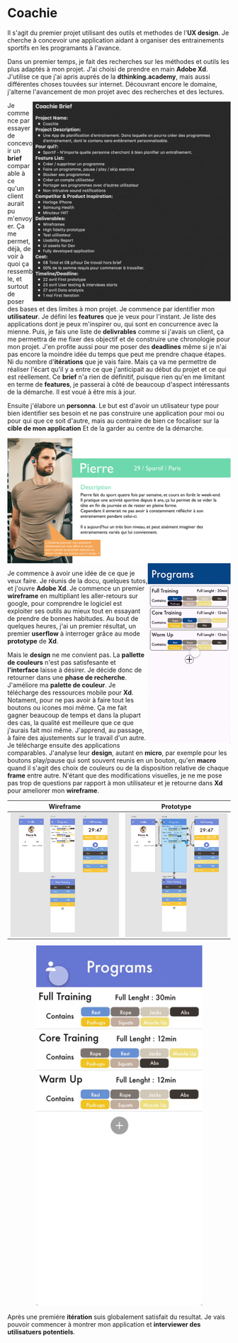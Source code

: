 # Coachie

Il s'agit du premier projet utilisant des outils et methodes de l'**UX design**. Je cherche à concevoir une application aidant à organiser des entrainements sportifs en les programants à l'avance. 

Dans un premier temps, je fait des recherches sur les méthodes et outils les plus adaptés à mon projet. J'ai choisi de prendre en main **Adobe Xd**. J'utilise ce que j'ai apris auprés de la **dthinking.academy**, mais aussi différentes choses touvées sur internet. Découvrant encore le domaine, j'alterne l'avancement de mon projet avec des recherches et des lectures.

<img align="right" width="447" height="450" src="medias/Git/v1/briefv1.png">

Je commence par essayer de concevoir un **brief** comparable à ce qu'un client aurait pu m'envoyer.
Ça me permet, déjà, de voir à quoi ça ressemble, et surtout de poser des bases et des limites à mon projet. 
Je commence par identifier mon **utilisateur**. 
Je défini les **features** que je veux pour l'instant. 
Je liste des applications dont je peux m'inspirer ou, qui sont en concurrence avec la mienne. 
Puis, je fais une liste de **delivrables** comme si j'avais un client, ça me permettra de me fixer des objectif et de construire une chronologie pour mon projet. 
J'en profite aussi pour me poser des **deadlines** même si je n'ai pas encore la moindre idée du temps que peut me prendre chaque étapes. Ni du nombre d'**itérations** que je vais faire. Mais ça va me permettre de réaliser l'écart qu'il y a entre ce que j'anticipait au début du projet et ce qui est réellement.
Ce **brief** n'a rien de définitif, puisque rien qu'en me limitant en terme de **features**, je passerai à côté de beaucoup d'aspect intéressants de la démarche. Il est voué à être mis à jour.

Ensuite j'élabore un **personna**. Le but est d'avoir un utilisateur type pour bien identifier ses besoin et ne pas construire une application pour moi ou pour qui que ce soit d'autre, mais au contraire de bien ce focaliser sur la **cible de mon application** Et de la garder au centre de la démarche.

<img align="center" src="medias/Git/v1/Personnas Pierre.png">

<img align="right" width="187" height="406" src="medias/Git/v1/testv0.gif"> 

Je commence à avoir une idée de ce que je veux faire. Je réunis de la docu, quelques tutos, et j'ouvre **Adobe Xd**.
Je commence un premier **wireframe** en multipliant les aller-retours sur google, pour comprendre le logiciel est exploiter ses outils au mieux tout en essayant de prendre de bonnes habitudes. 
Au bout de quelques heures, j'ai un premier résultat, un premier **userflow** à interroger grâce au mode **prototype** de **Xd**.

Mais le **design** ne me convient pas. La **pallette de couleurs** n'est pas satisfesante et **l'interface** laisse à désirer.
Je décide donc de retourner dans une **phase de recherche**. 
J'améliore ma **palette de couleur**. Je télécharge des ressources mobile pour **Xd**. Notament, pour ne pas avoir à faire tout les boutons ou icones moi même. Ça me fait gagner beaucoup de temps et dans la plupart des cas, la qualité est meilleure que ce que j'aurais fait moi même. J'apprend, au passage, à faire des ajustements sur le travail d'un autre. 
Je télécharge ensuite des applications comparables. J'analyse leur **design**, autant en **micro**, par exemple pour les boutons play/pause qui sont souvent reunis en un bouton, qu'en **macro** quand il s'agit des choix de couleurs ou de la disposition relative de chaque **frame** entre autre. N'étant que des modifications visuelles, je ne me pose pas trop de questions par rapport à mon utilisateur et je retourne dans **Xd** pour ameliorer mon **wireframe**.

Wireframe | Prototype
------- | -------
<img align="center" src="medias/Git/v1/wireframe01.png"> | <img align="center" src="medias/Git/v1/protype frames01.png">

<p align="center">
  <img width="375" height="812" src="medias/Git/v1/testv1.gif">
</p>


Après une premiére **itération** suis globalement satisfait du resultat. Je vais pouvoir commencer à montrer mon application et **interviewer des utilisatuers potentiels**.
